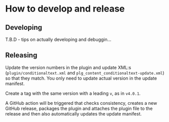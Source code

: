 # How to develop and release

## Developing

T.B.D - tips on actually developing and debuggin...

## Releasing

Update the version numbers in the plugin and update XML:s
(`plugin/conditionaltext.xml` and
`plg_content_conditionaltext-update.xml`) so that they match. You
only need to update actual version in the update manifest.

Create a tag with the same version with a leading `v`, as in `v4.0.1`.

A GitHub action will be triggered that checks consistency, creates a
new GitHub release, packages the plugin and attaches the plugin file
to the release and then also automatically updates the update
manifest.


